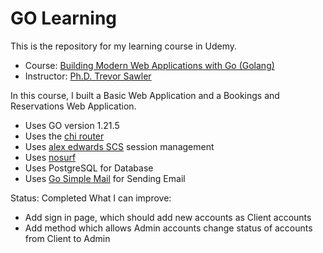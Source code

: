 # GO Learning

This is the  repository for my learning course in Udemy.
- Course: [Building Modern Web Applications with Go (Golang)](https://www.udemy.com/course/building-modern-web-applications-with-go)
- Instructor: [Ph.D. Trevor Sawler](https://www.udemy.com/course/building-modern-web-applications-with-go/#instructor-1)

In this course, I built a Basic Web Application and a Bookings and Reservations Web Application.
- Uses GO version 1.21.5
- Uses the [chi router](https://github.com/go-chi/chi)
- Uses [alex edwards SCS](https://github.com/alexadwards/scs/v2) session management
- Uses [nosurf](https://github.com/justinas/nosurf)
- Uses PostgreSQL for Database
- Uses [Go Simple Mail](https://github.com/xhit/go-simple-mail) for Sending Email

Status: Completed
What I can improve:
- Add sign in page, which should add new accounts as Client accounts
- Add method which allows Admin accounts change status of accounts from Client to Admin